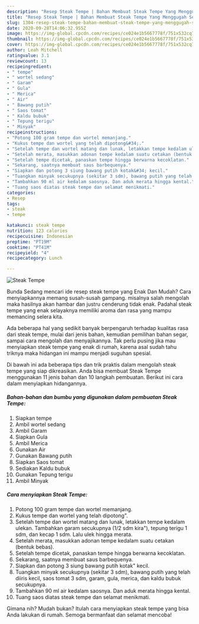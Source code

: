 ```yaml
---
description: "Resep Steak Tempe | Bahan Membuat Steak Tempe Yang Menggugah Selera"
title: "Resep Steak Tempe | Bahan Membuat Steak Tempe Yang Menggugah Selera"
slug: 1304-resep-steak-tempe-bahan-membuat-steak-tempe-yang-menggugah-selera
date: 2020-09-28T14:06:32.955Z
image: https://img-global.cpcdn.com/recipes/ce024e1b5667778f/751x532cq70/steak-tempe-foto-resep-utama.jpg
thumbnail: https://img-global.cpcdn.com/recipes/ce024e1b5667778f/751x532cq70/steak-tempe-foto-resep-utama.jpg
cover: https://img-global.cpcdn.com/recipes/ce024e1b5667778f/751x532cq70/steak-tempe-foto-resep-utama.jpg
author: Leah Mitchell
ratingvalue: 3.1
reviewcount: 13
recipeingredient:
- " tempe"
- " wortel sedang"
- " Garam"
- " Gula"
- " Merica"
- " Air"
- " Bawang putih"
- " Saos tomat"
- " Kaldu bubuk"
- " Tepung terigu"
- " Minyak"
recipeinstructions:
- "Potong 100 gram tempe dan wortel memanjang."
- "Kukus tempe dan wortel yang telah dipotong&#34;."
- "Setelah tempe dan wortel matang dan lunak, letakkan tempe kedalam ulekan. Tambahkan garam secukupnya (1/2 sdm kira&#34;), tepung terigu 1 sdm, dan kecap 1 sdm. Lalu ulek hingga merata."
- "Setelah merata, masukkan adonan tempe kedalam suatu cetakan (bentuk bebas)."
- "Setelah tempe dicetak, panaskan tempe hingga berwarna kecoklatan."
- "Sekarang, saatnya membuat saus barbequenya."
- "Siapkan dan potong 3 siung bawang putih kotak&#34; kecil."
- "Tuangkan minyak secukupnya (sekitar 3 sdm), bawang putih yang telah diiris kecil, saos tomat 3 sdm, garam, gula, merica, dan kaldu bubuk secukupnya."
- "Tambahkan 90 ml air kedalam saosnya. Dan aduk merata hingga kental."
- "Tuang saos diatas steak tempe dan selamat menikmati."
categories:
- Resep
tags:
- steak
- tempe

katakunci: steak tempe 
nutrition: 123 calories
recipecuisine: Indonesian
preptime: "PT19M"
cooktime: "PT41M"
recipeyield: "4"
recipecategory: Lunch

---
```



![Steak Tempe](https://img-global.cpcdn.com/recipes/ce024e1b5667778f/751x532cq70/steak-tempe-foto-resep-utama.jpg)

Bunda Sedang mencari ide resep steak tempe yang Enak Dan Mudah? Cara menyiapkannya memang susah-susah gampang. misalnya salah mengolah maka hasilnya akan hambar dan justru cenderung tidak enak. Padahal steak tempe yang enak selayaknya memiliki aroma dan rasa yang mampu memancing selera kita.

Ada beberapa hal yang sedikit banyak berpengaruh terhadap kualitas rasa dari steak tempe, mulai dari jenis bahan, kemudian pemilihan bahan segar, sampai cara mengolah dan menyajikannya. Tak perlu pusing jika mau menyiapkan steak tempe yang enak di rumah, karena asal sudah tahu triknya maka hidangan ini mampu menjadi suguhan spesial.




Di bawah ini ada beberapa tips dan trik praktis dalam mengolah steak tempe yang siap dikreasikan. Anda bisa membuat Steak Tempe menggunakan 11 jenis bahan dan 10 langkah pembuatan. Berikut ini cara dalam menyiapkan hidangannya.

<!--inarticleads1-->

##### Bahan-bahan dan bumbu yang digunakan dalam pembuatan Steak Tempe:

1. Siapkan  tempe
1. Ambil  wortel sedang
1. Ambil  Garam
1. Siapkan  Gula
1. Ambil  Merica
1. Gunakan  Air
1. Gunakan  Bawang putih
1. Siapkan  Saos tomat
1. Sediakan  Kaldu bubuk
1. Gunakan  Tepung terigu
1. Ambil  Minyak




<!--inarticleads2-->

##### Cara menyiapkan Steak Tempe:

1. Potong 100 gram tempe dan wortel memanjang.
1. Kukus tempe dan wortel yang telah dipotong&#34;.
1. Setelah tempe dan wortel matang dan lunak, letakkan tempe kedalam ulekan. Tambahkan garam secukupnya (1/2 sdm kira&#34;), tepung terigu 1 sdm, dan kecap 1 sdm. Lalu ulek hingga merata.
1. Setelah merata, masukkan adonan tempe kedalam suatu cetakan (bentuk bebas).
1. Setelah tempe dicetak, panaskan tempe hingga berwarna kecoklatan.
1. Sekarang, saatnya membuat saus barbequenya.
1. Siapkan dan potong 3 siung bawang putih kotak&#34; kecil.
1. Tuangkan minyak secukupnya (sekitar 3 sdm), bawang putih yang telah diiris kecil, saos tomat 3 sdm, garam, gula, merica, dan kaldu bubuk secukupnya.
1. Tambahkan 90 ml air kedalam saosnya. Dan aduk merata hingga kental.
1. Tuang saos diatas steak tempe dan selamat menikmati.




Gimana nih? Mudah bukan? Itulah cara menyiapkan steak tempe yang bisa Anda lakukan di rumah. Semoga bermanfaat dan selamat mencoba!

